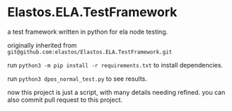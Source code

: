 # Elastos.ELA.TestFramework

a test framework written in python for ela node testing.

originally inherited from `git@github.com:elastos/Elastos.ELA.TestFramework.git`

run `python3 -m pip install -r requirements.txt` to install dependencies.

run `python3 dpos_normal_test.py` to see results.

now this project is just a script, with many details needing refined.
you can also commit pull request to this project.
